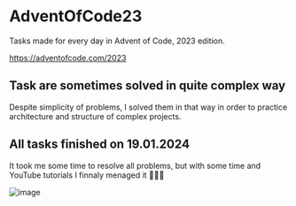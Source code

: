 # AdventOfCode23
Tasks made for every day in Advent of Code, 2023 edition. 

https://adventofcode.com/2023

## Task are sometimes solved in quite complex way
Despite simplicity of problems, I solved them in that way in order to practice architecture and structure of complex projects.


## All tasks finished on 19.01.2024
It took me some time to resolve all problems, but with some time and YouTube tutorials I finnaly menaged it 🥳🥳🥳

![image](https://github.com/CichyJohnny/AdventOfCode23/assets/137332118/a163643b-1708-4151-9146-79b393643a90)
